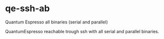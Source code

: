 # qe-ssh-ab
Quantum Espresso  all binaries (serial and parallel)

QuantumEspresso reachable trough ssh with all serial and parallel binaries.

